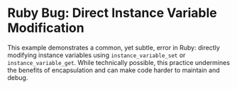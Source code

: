 # Ruby Bug: Direct Instance Variable Modification

This example demonstrates a common, yet subtle, error in Ruby: directly modifying instance variables using `instance_variable_set` or `instance_variable_get`. While technically possible, this practice undermines the benefits of encapsulation and can make code harder to maintain and debug.